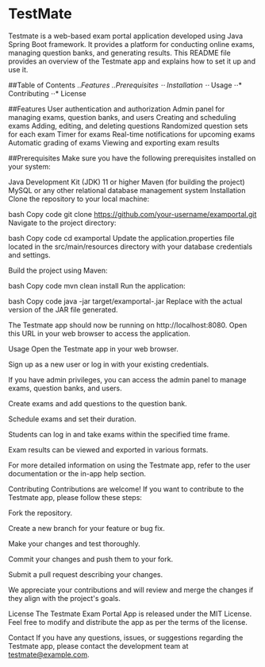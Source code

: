 # TestMate
Testmate is a web-based exam portal application developed using Java Spring Boot framework. It provides a platform for conducting online exams, managing question banks, and generating results. This README file provides an overview of the Testmate app and explains how to set it up and use it.

##Table of Contents
..*Features
..*Prerequisites
⋅⋅* Installation
⋅⋅* Usage
⋅⋅* Contributing
⋅⋅* License

##Features
User authentication and authorization
Admin panel for managing exams, question banks, and users
Creating and scheduling exams
Adding, editing, and deleting questions
Randomized question sets for each exam
Timer for exams
Real-time notifications for upcoming exams
Automatic grading of exams
Viewing and exporting exam results

##Prerequisites
Make sure you have the following prerequisites installed on your system:

Java Development Kit (JDK) 11 or higher
Maven (for building the project)
MySQL or any other relational database management system
Installation
Clone the repository to your local machine:

bash
Copy code
git clone https://github.com/your-username/examportal.git
Navigate to the project directory:

bash
Copy code
cd examportal
Update the application.properties file located in the src/main/resources directory with your database credentials and settings.

Build the project using Maven:

bash
Copy code
mvn clean install
Run the application:

bash
Copy code
java -jar target/examportal-<version>.jar
Replace <version> with the actual version of the JAR file generated.

The Testmate app should now be running on http://localhost:8080. Open this URL in your web browser to access the application.

Usage
Open the Testmate app in your web browser.

Sign up as a new user or log in with your existing credentials.

If you have admin privileges, you can access the admin panel to manage exams, question banks, and users.

Create exams and add questions to the question bank.

Schedule exams and set their duration.

Students can log in and take exams within the specified time frame.

Exam results can be viewed and exported in various formats.

For more detailed information on using the Testmate app, refer to the user documentation or the in-app help section.

Contributing
Contributions are welcome! If you want to contribute to the Testmate app, please follow these steps:

Fork the repository.

Create a new branch for your feature or bug fix.

Make your changes and test thoroughly.

Commit your changes and push them to your fork.

Submit a pull request describing your changes.

We appreciate your contributions and will review and merge the changes if they align with the project's goals.

License
The Testmate Exam Portal App is released under the MIT License. Feel free to modify and distribute the app as per the terms of the license.

Contact
If you have any questions, issues, or suggestions regarding the Testmate app, please contact the development team at testmate@example.com.






